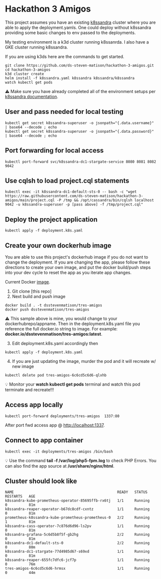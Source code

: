 # Hackathon 3 Amigos

This project assumes you have an existing [k8ssandra](https://k8ssandra.io/) cluster where you are able to apply the deployment.yamls.
One could deploy without k8ssandra providing some basic changes to env passed to the deployments.

My testing environment is a k3d cluster running k8ssanrda.  I also have a GKE cluster running k8ssandra.

If you are using k3ds here are the commands to get started.

```
git clone https://github.com/ds-steven-matison/hackathon-3-amigos.git
cd hackathon-3-amigos
k3d cluster create
helm install -f k8ssandra.yaml k8ssandra k8ssandra/k8ssandra
watch kubectl get pods
```
:warning:  Make sure you have already completed all of the environment setups per [k8ssandra documentation](https://docs.k8ssandra.io/install/local/#prerequisites).

## User and pass needed for local testing

```
kubectl get secret k8ssandra-superuser -o jsonpath="{.data.username}" | base64 --decode ; echo
kubectl get secret k8ssandra-superuser -o jsonpath="{.data.password}" | base64 --decode ; echo
```

## Port forwarding for local access

```
kubectl port-forward svc/k8ssandra-dc1-stargate-service 8080 8081 8082 9042
```

## Use cqlsh to load project.cql statements

```
kubectl exec -it k8ssandra-dc1-default-sts-0 -- bash -c "wget https://raw.githubusercontent.com/ds-steven-matison/hackathon-3-amigos/main/project.cql -P /tmp && /opt/cassandra/bin/cqlsh localhost 9042 -u k8ssandra-superuser -p [pass above] -f /tmp/project.cql"
```

## Deploy the project application

```
kubectl apply -f deployment.k8s.yaml
```

## Create your own dockerhub image

You are able to use this project's dockerhub image if you do not want to change the deployment.  If you are changing the app, please
follow these directions to create your own image, and put the docker build/push steps into your dev cycle to reset the app as you iterate app changes.

Current Docker [image](https://hub.docker.com/repository/docker/dsstevenmatison/tres-amigos). 

1. Git clone [this repo]
2. Next build and push image
```
docker build . -t dsstevenmatison/tres-amigos
docker push dsstevenmatison/tres-amigos
```
:warning: This sample above is mine, you would change to your dockerhubrepo/appname.  Then in the deployment.k8s.yaml file you reference the full docker.io string to image.  For example: <b></i>docker.io/dsstevenmatison/tres-amigos:latest</i></b>.

3. Edit deployment.k8s.yaml accordingly then
```
kubectl apply -f deployment.k8s.yaml
```
4. If you are just updating the image, murder the pod and it will recreate w/ new image
```
kubectl delete pod tres-amigos-6c6cd5c6d6-qlxhb
```
:bulb: Monitor your <b></i>watch kubectl get pods</i></b> terminal and watch this pod terminate and recreate!!!

## Access app locally

```
kubectl port-forward deployments/tres-amigos  1337:80
```
After port fwd access app @ [http://localhost:1337](http://localhost:1337).

## Connect to app container

```
kubectl exec -it deployments/tres-amigos /bin/bash
```
:bulb: Use the command <b></i>tail -f /var/log/php5-fpm.log</i></b> to check PHP Errors.  You can also find the app source at <b></i>/usr/share/nginx/html</i></b>.


## Cluster should look like

```
NAME                                                READY   STATUS    RESTARTS   AGE
k8ssandra-kube-prometheus-operator-85695ffb-rx6tj   1/1     Running   0          81m
k8ssandra-reaper-operator-b67dc8cdf-cxntz           1/1     Running   0          81m
prometheus-k8ssandra-kube-prometheus-prometheus-0   2/2     Running   1          81m
k8ssandra-cass-operator-7c876d6d96-ls2pv            1/1     Running   0          81m
k8ssandra-grafana-5c6d5b8f5f-gb2hg                  2/2     Running   0          81m
k8ssandra-dc1-default-sts-0                         2/2     Running   0          80m
k8ssandra-dc1-stargate-77d4985d67-s69xd             1/1     Running   0          81m
k8ssandra-reaper-655fc7dfc6-jcf7p                   1/1     Running   0          76m
tres-amigos-6c6cd5c6d6-hrmsx                        1/1     Running   0          44m
```